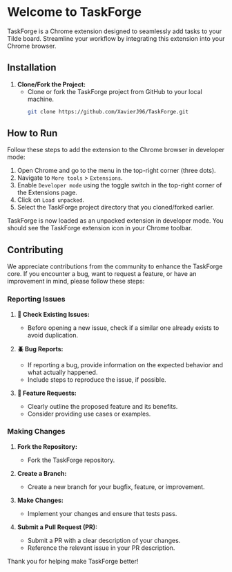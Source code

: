 # Welcome to TaskForge

TaskForge is a Chrome extension designed to seamlessly add tasks to your Tilde board. Streamline your workflow by integrating this extension into your Chrome browser.

## Installation

1. **Clone/Fork the Project:**
   - Clone or fork the TaskForge project from GitHub to your local machine.
     ```bash
     git clone https://github.com/XavierJ96/TaskForge.git
     ```

## How to Run

Follow these steps to add the extension to the Chrome browser in developer mode:

1. Open Chrome and go to the menu in the top-right corner (three dots).
2. Navigate to `More tools` > `Extensions`.
3. Enable `Developer mode` using the toggle switch in the top-right corner of the Extensions page.
4. Click on `Load unpacked`.
5. Select the TaskForge project directory that you cloned/forked earlier.

TaskForge is now loaded as an unpacked extension in developer mode. You should see the TaskForge extension icon in your Chrome toolbar.

## Contributing

We appreciate contributions from the community to enhance the TaskForge core. If you encounter a bug, want to request a feature, or have an improvement in mind, please follow these steps:

### Reporting Issues

1. **📄 Check Existing Issues:**
   - Before opening a new issue, check if a similar one already exists to avoid duplication.

2. **🪲 Bug Reports:**
   - If reporting a bug, provide information on the expected behavior and what actually happened.
   - Include steps to reproduce the issue, if possible.

3. **🚀 Feature Requests:**
   - Clearly outline the proposed feature and its benefits.
   - Consider providing use cases or examples.

### Making Changes

1. **Fork the Repository:**
   - Fork the TaskForge repository.

2. **Create a Branch:**
   - Create a new branch for your bugfix, feature, or improvement.

3. **Make Changes:**
   - Implement your changes and ensure that tests pass.

4. **Submit a Pull Request (PR):**
   - Submit a PR with a clear description of your changes.
   - Reference the relevant issue in your PR description.

Thank you for helping make TaskForge better!